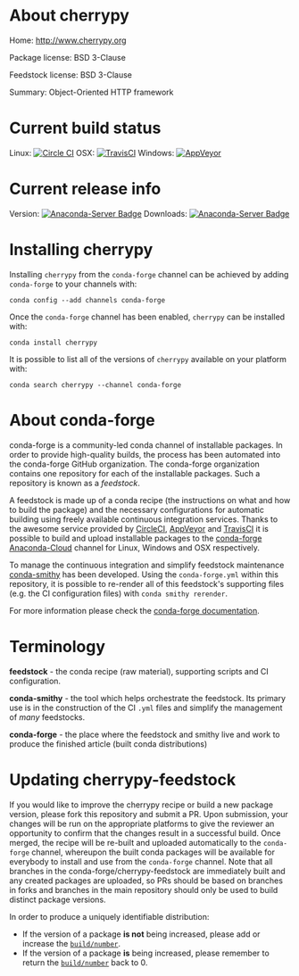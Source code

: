 About cherrypy
==============

Home: http://www.cherrypy.org

Package license: BSD 3-Clause

Feedstock license: BSD 3-Clause

Summary: Object-Oriented HTTP framework



Current build status
====================

Linux: [![Circle CI](https://circleci.com/gh/conda-forge/cherrypy-feedstock.svg?style=shield)](https://circleci.com/gh/conda-forge/cherrypy-feedstock)
OSX: [![TravisCI](https://travis-ci.org/conda-forge/cherrypy-feedstock.svg?branch=master)](https://travis-ci.org/conda-forge/cherrypy-feedstock)
Windows: [![AppVeyor](https://ci.appveyor.com/api/projects/status/github/conda-forge/cherrypy-feedstock?svg=True)](https://ci.appveyor.com/project/conda-forge/cherrypy-feedstock/branch/master)

Current release info
====================
Version: [![Anaconda-Server Badge](https://anaconda.org/conda-forge/cherrypy/badges/version.svg)](https://anaconda.org/conda-forge/cherrypy)
Downloads: [![Anaconda-Server Badge](https://anaconda.org/conda-forge/cherrypy/badges/downloads.svg)](https://anaconda.org/conda-forge/cherrypy)

Installing cherrypy
===================

Installing `cherrypy` from the `conda-forge` channel can be achieved by adding `conda-forge` to your channels with:

```
conda config --add channels conda-forge
```

Once the `conda-forge` channel has been enabled, `cherrypy` can be installed with:

```
conda install cherrypy
```

It is possible to list all of the versions of `cherrypy` available on your platform with:

```
conda search cherrypy --channel conda-forge
```


About conda-forge
=================

conda-forge is a community-led conda channel of installable packages.
In order to provide high-quality builds, the process has been automated into the
conda-forge GitHub organization. The conda-forge organization contains one repository
for each of the installable packages. Such a repository is known as a *feedstock*.

A feedstock is made up of a conda recipe (the instructions on what and how to build
the package) and the necessary configurations for automatic building using freely
available continuous integration services. Thanks to the awesome service provided by
[CircleCI](https://circleci.com/), [AppVeyor](http://www.appveyor.com/)
and [TravisCI](https://travis-ci.org/) it is possible to build and upload installable
packages to the [conda-forge](https://anaconda.org/conda-forge)
[Anaconda-Cloud](http://docs.anaconda.org/) channel for Linux, Windows and OSX respectively.

To manage the continuous integration and simplify feedstock maintenance
[conda-smithy](http://github.com/conda-forge/conda-smithy) has been developed.
Using the ``conda-forge.yml`` within this repository, it is possible to re-render all of
this feedstock's supporting files (e.g. the CI configuration files) with ``conda smithy rerender``.

For more information please check the [conda-forge documentation](https://conda-forge.org/docs/).

Terminology
===========

**feedstock** - the conda recipe (raw material), supporting scripts and CI configuration.

**conda-smithy** - the tool which helps orchestrate the feedstock.
                   Its primary use is in the construction of the CI ``.yml`` files
                   and simplify the management of *many* feedstocks.

**conda-forge** - the place where the feedstock and smithy live and work to
                  produce the finished article (built conda distributions)


Updating cherrypy-feedstock
===========================

If you would like to improve the cherrypy recipe or build a new
package version, please fork this repository and submit a PR. Upon submission,
your changes will be run on the appropriate platforms to give the reviewer an
opportunity to confirm that the changes result in a successful build. Once
merged, the recipe will be re-built and uploaded automatically to the
`conda-forge` channel, whereupon the built conda packages will be available for
everybody to install and use from the `conda-forge` channel.
Note that all branches in the conda-forge/cherrypy-feedstock are
immediately built and any created packages are uploaded, so PRs should be based
on branches in forks and branches in the main repository should only be used to
build distinct package versions.

In order to produce a uniquely identifiable distribution:
 * If the version of a package **is not** being increased, please add or increase
   the [``build/number``](http://conda.pydata.org/docs/building/meta-yaml.html#build-number-and-string).
 * If the version of a package **is** being increased, please remember to return
   the [``build/number``](http://conda.pydata.org/docs/building/meta-yaml.html#build-number-and-string)
   back to 0.